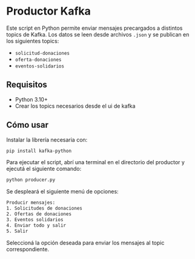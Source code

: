 # Productor Kafka

Este script en Python permite enviar mensajes precargados a distintos topics de Kafka. Los datos se leen desde archivos `.json` y se publican en los siguientes topics:

- `solicitud-donaciones`
- `oferta-donaciones`
- `eventos-solidarios`

## Requisitos

- Python 3.10+
- Crear los topics necesarios desde el ui de kafka

## Cómo usar

Instalar la librería necesaria con:

```bash
pip install kafka-python
```

Para ejecutar el script, abrí una terminal en el directorio del productor y ejecutá el siguiente comando:

```bash
python producer.py
```

Se despleará el siguiente menú de opciones:

```bash
Producir mensajes:
1. Solicitudes de donaciones
2. Ofertas de donaciones
3. Eventos solidarios
4. Enviar todo y salir
5. Salir
```

Seleccioná la opción deseada para enviar los mensajes al topic correspondiente.

